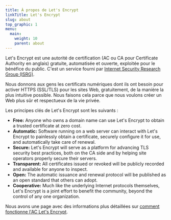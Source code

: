 ```yaml
---
title: À propos de Let's Encrypt
linkTitle: Let's Encrypt
slug: about
top_graphic: 1
menu:
  main:
    weight: 10
    parent: about
---
```


Let's Encrypt est une autorité de certification (AC ou CA pour Certificate Authority en anglais) gratuite, automatisée et ouverte, exploitée pour le bénéfice du public. C'est un service fourni par [Internet Security Research Group (ISRG)](https://www.abetterinternet.org/).

Nous donnons aux gens les certificats numériques dont ils ont besoin pour activer HTTPS (SSL/TLS) pour les sites Web, gratuitement, de la manière la plus intuitive possible. Nous faisons cela parce que nous voulons créer un Web plus sûr et respectueux de la vie privée.

Les principes clés de Let's Encrypt sont les suivants :

* **Free:** Anyone who owns a domain name can use Let's Encrypt to obtain a trusted certificate at zero cost.
* **Automatic:** Software running on a web server can interact with Let's Encrypt to painlessly obtain a certificate, securely configure it for use, and automatically take care of renewal.
* **Secure:** Let's Encrypt will serve as a platform for advancing TLS security best practices, both on the CA side and by helping site operators properly secure their servers.
* **Transparent:** All certificates issued or revoked will be publicly recorded and available for anyone to inspect.
* **Open:** The automatic issuance and renewal protocol will be published as an open standard that others can adopt.
* **Cooperative:** Much like the underlying Internet protocols themselves, Let's Encrypt is a joint effort to benefit the community, beyond the control of any one organization.

Nous avons une page avec des informations plus détaillées sur [comment fonctionne l'AC Let's Encrypt](/fr/how-it-works/).